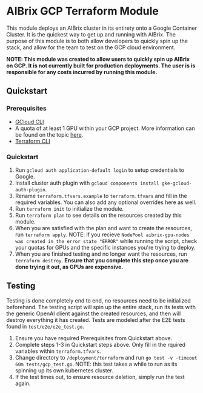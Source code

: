 # AIBrix GCP Terraform Module
This module deploys an AIBrix cluster in its entirety onto a Google Container Cluster. It is the quickest way to get up and running with AIBrix. The purpose of this module is to both allow developers to quickly spin up the stack, and allow for the team to test on the GCP cloud environment. 

**NOTE: This module was created to allow users to quickly spin up AIBrix on GCP. It is not currently built for production deployments. The user is is responsible for any costs incurred by running this module.**

## Quickstart

### Prerequisites
- [GCloud CLI](https://cloud.google.com/sdk/docs/install) 
- A quota of at least 1 GPU within your GCP project. More information can be found on the topic [here](https://cloud.google.com/compute/resource-usage#gpu_quota).
- [Terraform CLI](https://developer.hashicorp.com/terraform/tutorials/aws-get-started/install-cli)

### Quickstart
1. Run `gcloud auth application-default login` to setup credentials to Google.
2. Install cluster auth plugin with `gcloud components install gke-gcloud-auth-plugin`. 
3. Rename `terraform.tfvars.example` to `terraform.tfvars` and fill in the required variables. You can also add any optional overrides here as well.
4. Run `terraform init` to initialize the module.
5. Run `terraform plan` to see details on the resources created by this module.
6. When you are satisfied with the plan and want to create the resources, run `terraform apply`. NOTE: if you recieve `NodePool aibrix-gpu-nodes was created in the error state "ERROR"` while running the script, check your quotas for GPUs and the specific instances you're trying to deploy.
7. When you are finished testing and no longer want the resources, run `terraform destroy`. **Ensure that you complete this step once you are done trying it out, as GPUs are expensive.**

## Testing
Testing is done completely end to end, no resources need to be initialized beforehand. The testing script will spin up the entire stack, run its tests with the generic OpenAI client against the created resources, and then will destroy everything it has created. Tests are modeled after the E2E tests found in `test/e2e/e2e_test.go`.

1. Ensure you have required Prerequisites from Quickstart above.
2. Complete steps 1-3 in Quickstart steps above. Only fill in the rquired variables within `terraform.tfvars`.
3. Change directory to `/deployment/terraform` and run `go test -v -timeout 60m tests/gcp_test.go`. NOTE: this test takes a while to run as its spinning up its own kubernetes cluster.
4. If the test times out, to ensure resource deletion, simply run the test again.